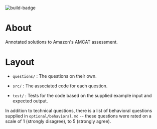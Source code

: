 ![build-badge](https://travis-ci.org/raleighlittles/Amazon-AMCAT-Assessment.svg?branch=master)

# About

Annotated solutions to Amazon's AMCAT assessment.

# Layout

* `questions/` : The questions on their own. 

* `src/` : The associated code for each question.

* `test/` : Tests for the code based on the supplied example input and expected output.

In addition to technical questions, there is a list of behavioral questions supplied in `optional/behavioral.md` -- these questions were rated on a scale of 1 (strongly disagree), to 5 (strongly agree).